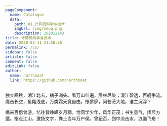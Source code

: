 ```yaml
---
pageComponent:
  name: Catalogue
  data:
    path: 01.计算机科学与技术
    imgUrl: /img/neuq.png
    description: 202012143
title: 计算机科学与技术
date: 2020-03-11 21:50:56
permalink: /cs/
sidebar: false
article: false
comment: false
editLink: false
author:
  name: northboat
  link: https://github.com/northboat
---
```


独立寒秋，湘江北去，橘子洲头。看万山红遍，层林尽染；漫江碧透，百舸争流。鹰击长空，鱼翔浅底，万类霜天竞自由。怅寥廓，问苍茫大地，谁主沉浮？

携来百侣曾游，忆往昔峥嵘岁月稠。恰同学少年，风华正茂；书生意气，挥斥方遒。指点江山，激扬文字，粪土当年万户侯。曾记否，到中流击水，浪遏飞舟！
